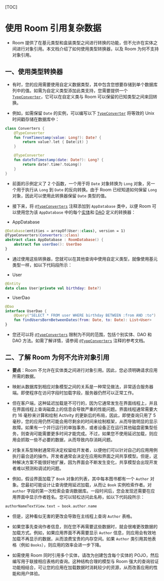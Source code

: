 [TOC]

# 使用 Room 引用复杂数据

* Room 提供了在基元类型和盒装类型之间进行转换的功能，但不允许在实体之间进行对象引用。本文档介绍了如何使用类型转换器，以及 Room 为何不支持对象引用。

## 一、使用类型转换器

* 有时，您的应用需要使用自定义数据类型，其中包含您想要存储到单个数据库列中的值。如需为自定义类型添加此类支持，您需要提供一个 [`TypeConverter`](https://developer.android.google.cn/reference/androidx/room/TypeConverter)，它可以在自定义类与 Room 可以保留的已知类型之间来回转换。

* 例如，如需保留 `Date` 的实例，可以编写以下 [`TypeConverter`](https://developer.android.google.cn/reference/androidx/room/TypeConverter) 将等效的 Unix 时间戳存储在数据库中：

```kotlin
class Converters {
    @TypeConverter
    fun fromTimestamp(value: Long?): Date? {
        return value?.let { Date(it) }
    }

    @TypeConverter
    fun dateToTimestamp(date: Date?): Long? {
        return date?.time?.toLong()
    }
}
```

* 前面的示例定义了 2 个函数，一个用于将 `Date` 对象转换为 `Long` 对象，另一个用于执行从 `Long` 到 `Date` 的反向转换。由于 Room 已经知道如何保留 `Long` 对象，因此可以使用此转换器保留 `Date` 类型的值。

* 接下来，将 [`@TypeConverters`](https://developer.android.google.cn/reference/androidx/room/TypeConverters) 注释添加到 `AppDatabase` 类中，以便 Room 可以使用您为该 `AppDatabase` 中的每个[实体](https://developer.android.google.cn/training/data-storage/room/defining-data)和 [DAO](https://developer.android.google.cn/training/data-storage/room/accessing-data) 定义的转换器：

* AppDatabase

```kotlin
@Database(entities = arrayOf(User::class), version = 1)
@TypeConverters(Converters::class)
abstract class AppDatabase : RoomDatabase() {
    abstract fun userDao(): UserDao
}
```

* 通过使用这些转换器，您就可以在其他查询中使用自定义类型，就像使用基元类型一样，如以下代码段所示：

* User

```kotlin
@Entity
data class User(private val birthday: Date?)
```

* UserDao

```kotlin
@Dao
interface UserDao {
    @Query("SELECT * FROM user WHERE birthday BETWEEN :from AND :to")
    fun findUsersBornBetweenDates(from: Date, to: Date): List<User>
}
```

* 您还可以将 [`@TypeConverters`](https://developer.android.google.cn/reference/androidx/room/TypeConverters) 限制为不同的范围，包括个别实体、DAO 和 DAO 方法。如需了解详情，请参阅 [`@TypeConverters`](https://developer.android.google.cn/reference/androidx/room/TypeConverters) 注释的参考文档。

## 二、了解 Room 为何不允许对象引用

* **要点**：Room 不允许在实体类之间进行对象引用。因此，您必须明确请求应用所需的数据。

* 映射从数据库到相应对象模型之间的关系是一种常见做法，非常适合服务器端。即使程序在访问字段时加载字段，服务器仍然可以正常工作。

* 但在客户端，这种延迟加载是不可行的，因为它通常发生在界面线程上，并且在界面线程上查询磁盘上的信息会导致严重的性能问题。界面线程通常需要大约 16 毫秒来计算和绘制 Activity 的更新后的布局，因此，即使查询只用了 5 毫秒，您的应用仍然可能会用尽剩余的时间来绘制框架，从而导致明显的显示故障。如果有一个并行运行的单独事务，或者设备正在运行其他磁盘密集型任务，则查询可能需要更多时间才能完成。不过，如果您不使用延迟加载，则应用会抓取一些不必要的数据，从而导致内存消耗问题。

* 对象关系型映射通常将决定权留给开发者，以便他们可以针对自己的应用用例执行最合适的操作。开发者通常会决定在应用和界面之间共享模型。但是，这种解决方案不能很好地扩展，因为界面会不断发生变化，共享模型会出现开发者难以预测和调试的问题。

* 例如，假设界面加载了 `Book` 对象的列表，其中每本图书都有一个 `Author` 对象。您最初可能设计让查询使用延迟加载，从而让 `Book` 实例检索作者。对 `author` 字段的第一次检索会查询数据库。一段时间后，您会发现还需要在应用界面中显示作者姓名。您可以轻松访问此名称，如以下代码段所示：

```kotlin
authorNameTextView.text = book.author.name
```

* 但是，这种看似无害的更改会导致在主线程上查询 `Author` 表格。

* 如果您事先查询作者信息，则在您不再需要这些数据时，就会很难更改数据的加载方式。例如，如果应用界面不再需要显示 `Author` 信息，则应用会有效地加载不再显示的数据，从而浪费宝贵的内存空间。如果 `Author` 类引用其他表格（例如 `Books`），则应用的效率会进一步下降。

* 如需使用 Room 同时引用多个实体，请改为创建包含每个实体的 POJO，然后编写用于联接相应表格的查询。这种结构合理的模型与 Room 强大的查询验证功能相结合，可让您的应用在加载数据时消耗较少的资源，从而改善应用的性能和用户体验。